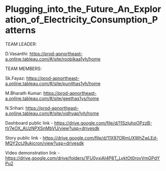 # Plugging_into_the_Future_An_Exploration_of_Electricity_Consumption_Patterns

TEAM LEADER:

D.Vasanthi: https://prod-apnortheast-a.online.tableau.com/#/site/roobikaa1yh/home

TEAM MEMBERS:

Sk.Fayaz: https://prod-apnortheast-a.online.tableau.com/#/site/punithas1yh/home

M.Bharath Kumar: https://prod-apnortheast-a.online.tableau.com/#/site/geethas1ys/home

N.Srihari: https://prod-apnortheast-a.online.tableau.com/#/site/vidhyap1yh/home

Dashboard public link - https://drive.google.com/file/d/11SzluhoOPzzB-tV7eOX_AUzNPXSnMbVU/view?usp=drivesdk

Story public link - https://drive.google.com/file/d/11X97ORmUXWhZwLEd-MQY2ctJ9ukjcron/view?usp=drivesdk

Video demonstration link - https://drive.google.com/drive/folders/1FU0yxjAI4P8T_LyktOt0rovVmGPdYPu2
